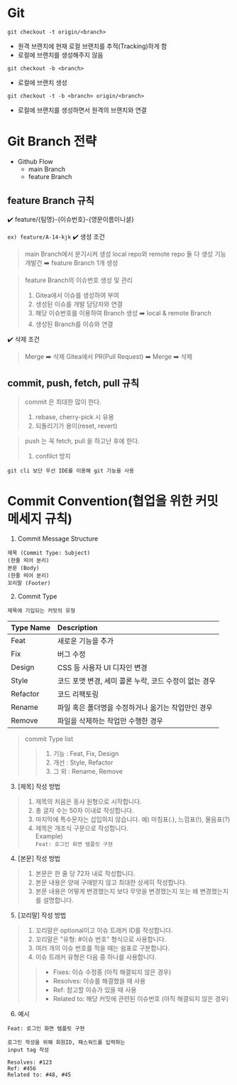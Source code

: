# Git
```
git checkout -t origin/<branch>
```
- 원격 브랜치에 현재 로컬 브랜치를 추적(Tracking)하게 함
- 로컬에 브랜치를 생성해주지 않음
```
git checkout -b <branch>
```
- 로컬에 브랜치 생성
```
git checkout -t -b <branch> origin/<branch>
```
- 로컬에 브랜치를 생성하면서 원격의 브랜치와 연결

# Git Branch 전략
- Github Flow
	- main Branch
	- feature Branch
## feature Branch 규칙
✔️ feature/{팀명}-{이슈번호}-{영문이름이니셜}

```ex) feature/A-14-kjk```
✔️ 생성 조건

> main Branch에서 분기시켜 생성
> local repo와 remote repo 둘 다 생성
> 기능 개발건 ➡️ feature Branch 1개 생성

> feature Branch의 이슈번호 생성 및 관리
> 
> 1) Gitea에서 이슈를 생성하여 부여
> 2) 생성된 이슈를 개발 담당자와 연결
> 3) 해당 이슈번호를 이용하여 Branch 생성 ➡️ local & remote Branch
> 4) 생성된 Branch를 이슈와 연결

✔️ 삭제 조건

> Merge ➡️ 삭제
> Gitea에서 PR(Pull Request) ➡️ Merge ➡️ 삭제

## commit, push, fetch, pull 규칙
> commit 은 최대한 많이 한다.
> 
> 1) rebase, cherry-pick 시 유용
> 2) 되돌리기가 용이(reset, revert)

> push 는 꼭 fetch, pull 을 하고난 후에 한다.
> 
> 1) confilct 방지

```git cli 보단 우선 IDE를 이용해 git 기능을 사용```

# Commit Convention(협업을 위한 커밋 메세지 규칙)
1. Commit Message Structure
```
제목 (Commit Type: Subject)
(한줄 띄어 분리)
본문 (Body)
(한줄 띄어 분리)
꼬리말 (Footer)
```
2. Commit Type  
```
제목에 기입되는 커밋의 유형
```  
  
| Type Name  | Description |
| :--- | :--- |
| Feat  | 새로운 기능을 추가|
| Fix  | 버그 수정  |
| Design | CSS 등 사용자 UI 디자인 변경 |
| Style | 코드 포맷 변경, 세미 콜론 누락, 코드 수정이 없는 경우 |
| Refactor | 코드 리팩토링 |
| Rename | 파일 혹은 폴더명을 수정하거나 옮기는 작업만인 경우 |
| Remove | 파일을 삭제하는 작업만 수행한 경우 |  
  
> commit Type list
>	> 1. 기능 : Feat, Fix, Design
>	> 2. 개선 : Style, Refactor
>	> 3. 그 외 : Rename, Remove
	
3. [제목] 작성 방법  
> 1. 제목의 처음은 동사 원형으로 시작합니다.
> 2. 총 글자 수는 50자 이내로 작성합니다.
> 3. 마지막에 특수문자는 삽입하지 않습니다. 예) 마침표(.), 느낌표(!), 물음표(?)
> 4.  제목은 개조식 구문으로 작성합니다.  
Example)  
```Feat: 로그인 화면 템플릿 구현```  
  
4. [본문] 작성 방법  
> 1. 본문은 한 줄 당 72자 내로 작성합니다.
> 2. 본문 내용은 양에 구애받지 않고 최대한 상세히 작성합니다.
> 3. 본문 내용은 어떻게 변경했는지 보다 무엇을 변경했는지 또는 왜 변경했는지를 설명합니다.  

5. [꼬리말] 작성 방법  
> 1. 꼬리말은 optional이고 이슈 트래커 ID를 작성합니다.
> 2. 꼬리말은 "유형: #이슈 번호" 형식으로 사용합니다.
> 3. 여러 개의 이슈 번호를 적을 때는 쉼표로 구분합니다.
> 4. 이슈 트래커 유형은 다음 중 하나를 사용합니다.
>	> - Fixes: 이슈 수정중 (아직 해결되지 않은 경우)
>	> - Resolves: 이슈를 해결했을 때 사용
>	> - Ref: 참고할 이슈가 있을 때 사용
>	> - Related to: 해당 커밋에 관련된 이슈번호 (아직 해결되지 않은 경우)  
  
6. 예시
```
Feat: 로그인 화면 템플릿 구현

로그인 작성을 위해 회원ID, 패스워드를 입력하는
input tag 작성

Resolves: #123  
Ref: #456
Related to: #48, #45
```  